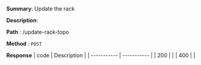 **Summary**: Update the rack

**Description**:

**Path** : /update-rack-topo

**Method** : `POST`

**Response**
| code      | Description |
| ----------- | ----------- |
|  200   |       |
|  400   |       |

